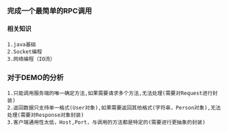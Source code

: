 ### 完成一个最简单的RPC调用
#### 相关知识
    1.java基础
    2.Socket编程
    3.网络编程（IO流）
### 对于DEMO的分析
    1.只能调用服务端的唯一确定方法,如果需要请求多个方法,无法处理(需要对Request进行封装)
    2.返回数据只支持单一格式(User对象),如果需要返回其他格式(字符串，Person对象),无法处理(需要对Response对象封装)
    3.客户端通用性太低，Host,Port，与调用的方法都是特定的(需要进行更抽象的封装)
